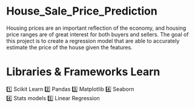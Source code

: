 # House_Sale_Price_Prediction
Housing prices are an important reflection of the economy, and housing price ranges are of great interest for both buyers and sellers. The goal of this project is to create a regression model that are able to accurately estimate the price of the house given the features.

# Libraries & Frameworks Learn
1️⃣ Scikit Learn
2️⃣ Pandas
3️⃣ Matplotlib
4️⃣ Seaborn  
4️⃣ Stats models
5️⃣ Linear Regression
